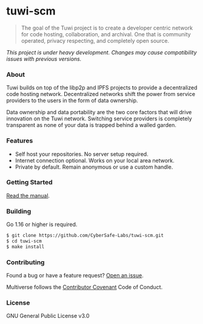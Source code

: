# tuwi-scm

> The goal of the Tuwi project is to create a developer centric network for code hosting, collaboration, and archival.
> One that is community operated, privacy respecting, and completely open source.

*This project is under heavy development. Changes may cause compatibility issues with previous versions.*

### About

Tuwi builds on top of the libp2p and IPFS projects to provide a decentralized code hosting network.
Decentralized networks shift the power from service providers to the users in the form of data ownership.

Data ownership and data portability are the two core factors that will drive innovation on the Tuwi network.
Switching service providers is completely transparent as none of your data is trapped behind a walled garden.

### Features

- Self host your repositories. No server setup required.
- Internet connection optional. Works on your local area network.
- Private by default. Remain anonymous or use a custom handle.

### Getting Started

[Read the manual](docs/getting-started.md).

### Building

Go 1.16 or higher is required.

```bash
$ git clone https://github.com/CyberSafe-Labs/tuwi-scm.git
$ cd tuwi-scm
$ make install
```

### Contributing

Found a bug or have a feature request? [Open an issue](https://github.com/CyberSafe-Labs/tuwi-scm/issues/new).

Multiverse follows the [Contributor Covenant](https://contributor-covenant.org/version/2/0/code_of_conduct/) Code of Conduct.

### License

GNU General Public License v3.0
